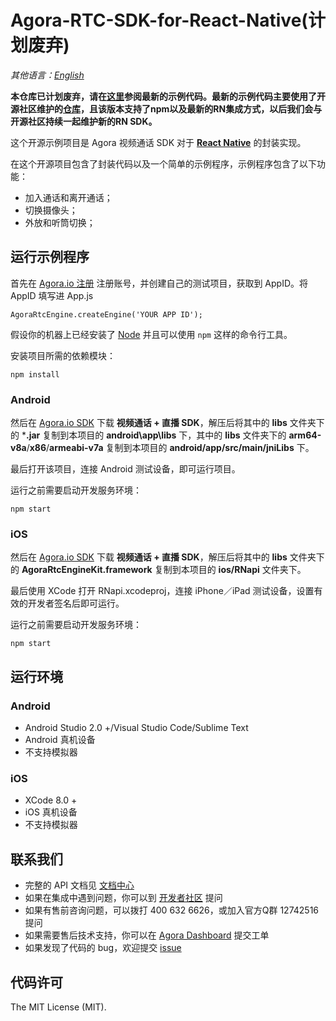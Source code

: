 # Agora-RTC-SDK-for-React-Native(计划废弃)

*其他语言：[English](README.md)*

**本仓库已计划废弃，请在[这里](https://github.com/AgoraIO-Community/Agora-RN-Quickstart)参阅最新的示例代码。最新的示例代码主要使用了开源社区维护的[仓库](https://github.com/syanbo/react-native-agora)，且该版本支持了npm以及最新的RN集成方式，以后我们会与开源社区持续一起维护新的RN SDK。**

这个开源示例项目是 Agora 视频通话 SDK 对于 **[React Native](https://facebook.github.io/react-native/)** 的封装实现。

在这个开源项目包含了封装代码以及一个简单的示例程序，示例程序包含了以下功能：

- 加入通话和离开通话；
- 切换摄像头；
- 外放和听筒切换；

## 运行示例程序
首先在 [Agora.io 注册](https://dashboard.agora.io/cn/signup/) 注册账号，并创建自己的测试项目，获取到 AppID。将 AppID 填写进 App.js

```
AgoraRtcEngine.createEngine('YOUR APP ID');
```

假设你的机器上已经安装了 [Node](https://nodejs.org/en/download/) 并且可以使用 `npm` 这样的命令行工具。

安装项目所需的依赖模块：
```
npm install
```

### Android
然后在 [Agora.io SDK](https://www.agora.io/cn/download/) 下载 **视频通话 + 直播 SDK**，解压后将其中的 **libs** 文件夹下的 ***.jar** 复制到本项目的 **android\app\libs** 下，其中的 **libs** 文件夹下的 **arm64-v8a**/**x86**/**armeabi-v7a** 复制到本项目的 **android/app/src/main/jniLibs** 下。

最后打开该项目，连接 Android 测试设备，即可运行项目。

运行之前需要启动开发服务环境：
```
npm start
```

### iOS
然后在 [Agora.io SDK](https://www.agora.io/cn/download/) 下载 **视频通话 + 直播 SDK**，解压后将其中的 **libs** 文件夹下的 **AgoraRtcEngineKit.framework** 复制到本项目的 **ios/RNapi** 文件夹下。

最后使用 XCode 打开 RNapi.xcodeproj，连接 iPhone／iPad 测试设备，设置有效的开发者签名后即可运行。

运行之前需要启动开发服务环境：
```
npm start
```

## 运行环境

### Android
* Android Studio 2.0 +/Visual Studio Code/Sublime Text
* Android 真机设备
* 不支持模拟器

### iOS
* XCode 8.0 +
* iOS 真机设备
* 不支持模拟器

## 联系我们

- 完整的 API 文档见 [文档中心](https://docs.agora.io/cn/)
- 如果在集成中遇到问题，你可以到 [开发者社区](https://dev.agora.io/cn/) 提问
- 如果有售前咨询问题，可以拨打 400 632 6626，或加入官方Q群 12742516 提问
- 如果需要售后技术支持，你可以在 [Agora Dashboard](https://dashboard.agora.io) 提交工单
- 如果发现了代码的 bug，欢迎提交 [issue](https://github.com/AgoraIO/Agora-RTC-SDK-for-React-Native/issues)

## 代码许可

The MIT License (MIT).
